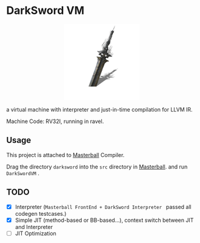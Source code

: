 # DarkSword VM

<div align="center">
	<img src="asset/darksword.png" height="200" width="200" />
</div>



a virtual machine with interpreter and just-in-time compilation for LLVM IR.

Machine Code: RV32I, running in ravel.



## Usage

This project is attached to [Masterball](https://github.com/SiriusNEO/Masterball) Compiler.

Drag the directory `darksword` into the `src` directory in [Masterball](https://github.com/SiriusNEO/Masterball). and run `DarkSwordVM` .



## TODO

- [x] Interpreter (`Masterball FrontEnd + DarkSword Interpreter ` passed all codegen testcases.)
- [x] Simple JIT (method-based or BB-based...), context switch between JIT and Interpreter
- [ ] JIT Optimization